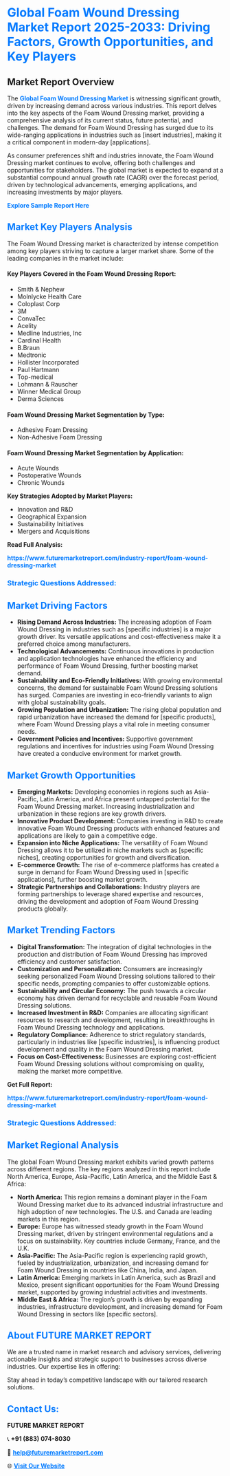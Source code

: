 <h1 style="color: #007BFF;">Global Foam Wound Dressing Market Report 2025-2033: Driving Factors, Growth Opportunities, and Key Players</h1>

<section id="overview">
<h2>Market Report Overview</h2>
<p>The <a href="https://www.futuremarketreport.com/industry-report/foam-wound-dressing-market" style="color: #007BFF; text-decoration: none;"><strong>Global Foam Wound Dressing Market</strong></a> is witnessing significant growth, driven by increasing demand across various industries. This report delves into the key aspects of the Foam Wound Dressing market, providing a comprehensive analysis of its current status, future potential, and challenges. The demand for Foam Wound Dressing has surged due to its wide-ranging applications in industries such as [insert industries], making it a critical component in modern-day [applications].</p>
<p>As consumer preferences shift and industries innovate, the Foam Wound Dressing market continues to evolve, offering both challenges and opportunities for stakeholders. The global market is expected to expand at a substantial compound annual growth rate (CAGR) over the forecast period, driven by technological advancements, emerging applications, and increasing investments by major players.</p>
</section>

<section id="overview">
<p><a href="https://www.futuremarketreport.com/request-sample/reportId=97849" style="color: #007BFF; text-decoration: none;"><strong>Explore Sample Report Here</strong></a></p>
</section>

<section id="key-players">
<h2 style="color: #007BFF;">Market Key Players Analysis</h2>
<p>The Foam Wound Dressing market is characterized by intense competition among key players striving to capture a larger market share. Some of the leading companies in the market include:</p>
<h4>Key Players Covered in the Foam Wound Dressing Report:</h4>
<ul><li>Smith &amp; Nephew</li><li>Molnlycke Health Care</li><li>Coloplast Corp</li><li>3M</li><li>ConvaTec</li><li>Acelity</li><li>Medline Industries, Inc</li><li>Cardinal Health</li><li>B.Braun</li><li>Medtronic</li><li>Hollister Incorporated</li><li>Paul Hartmann</li><li>Top-medical</li><li>Lohmann &amp; Rauscher</li><li>Winner Medical Group</li><li>Derma Sciences</li></ul>
<h4>Foam Wound Dressing Market Segmentation by Type:</h4>
<ul><li>Adhesive Foam Dressing</li><li>Non-Adhesive Foam Dressing</li></ul>

<h4>Foam Wound Dressing Market Segmentation by Application:</h4>
<ul><li>Acute Wounds</li><li>Postoperative Wounds</li><li>Chronic Wounds</li></ul>
<p><strong>Key Strategies Adopted by Market Players:</strong></p>
<ul>
<li>Innovation and R&D</li>
<li>Geographical Expansion</li>
<li>Sustainability Initiatives</li>
<li>Mergers and Acquisitions</li>
</ul>
</section>

<section>
<p><strong>Read Full Analysis: </strong></p><a href="https://www.futuremarketreport.com/industry-report/foam-wound-dressing-market" style="color: #007BFF; text-decoration: none;"><strong>https://www.futuremarketreport.com/industry-report/foam-wound-dressing-market</strong></a>
<h3 style="color: #007BFF;">Strategic Questions Addressed:</h3>
</section>

<section id="driving-factors">
<h2 style="color: #007BFF;">Market Driving Factors</h2>
<ul>
<li><strong>Rising Demand Across Industries:</strong> The increasing adoption of Foam Wound Dressing in industries such as [specific industries] is a major growth driver. Its versatile applications and cost-effectiveness make it a preferred choice among manufacturers.</li>
<li><strong>Technological Advancements:</strong> Continuous innovations in production and application technologies have enhanced the efficiency and performance of Foam Wound Dressing, further boosting market demand.</li>
<li><strong>Sustainability and Eco-Friendly Initiatives:</strong> With growing environmental concerns, the demand for sustainable Foam Wound Dressing solutions has surged. Companies are investing in eco-friendly variants to align with global sustainability goals.</li>
<li><strong>Growing Population and Urbanization:</strong> The rising global population and rapid urbanization have increased the demand for [specific products], where Foam Wound Dressing plays a vital role in meeting consumer needs.</li>
<li><strong>Government Policies and Incentives:</strong> Supportive government regulations and incentives for industries using Foam Wound Dressing have created a conducive environment for market growth.</li>
</ul>
</section>

<section id="growth-opportunities">
<h2 style="color: #007BFF;">Market Growth Opportunities</h2>
<ul>
<li><strong>Emerging Markets:</strong> Developing economies in regions such as Asia-Pacific, Latin America, and Africa present untapped potential for the Foam Wound Dressing market. Increasing industrialization and urbanization in these regions are key growth drivers.</li>
<li><strong>Innovative Product Development:</strong> Companies investing in R&D to create innovative Foam Wound Dressing products with enhanced features and applications are likely to gain a competitive edge.</li>
<li><strong>Expansion into Niche Applications:</strong> The versatility of Foam Wound Dressing allows it to be utilized in niche markets such as [specific niches], creating opportunities for growth and diversification.</li>
<li><strong>E-commerce Growth:</strong> The rise of e-commerce platforms has created a surge in demand for Foam Wound Dressing used in [specific applications], further boosting market growth.</li>
<li><strong>Strategic Partnerships and Collaborations:</strong> Industry players are forming partnerships to leverage shared expertise and resources, driving the development and adoption of Foam Wound Dressing products globally.</li>
</ul>
</section>

<section id="trending-factors">
<h2 style="color: #007BFF;">Market Trending Factors</h2>
<ul>
<li><strong>Digital Transformation:</strong> The integration of digital technologies in the production and distribution of Foam Wound Dressing has improved efficiency and customer satisfaction.</li>
<li><strong>Customization and Personalization:</strong> Consumers are increasingly seeking personalized Foam Wound Dressing solutions tailored to their specific needs, prompting companies to offer customizable options.</li>
<li><strong>Sustainability and Circular Economy:</strong> The push towards a circular economy has driven demand for recyclable and reusable Foam Wound Dressing solutions.</li>
<li><strong>Increased Investment in R&D:</strong> Companies are allocating significant resources to research and development, resulting in breakthroughs in Foam Wound Dressing technology and applications.</li>
<li><strong>Regulatory Compliance:</strong> Adherence to strict regulatory standards, particularly in industries like [specific industries], is influencing product development and quality in the Foam Wound Dressing market.</li>
<li><strong>Focus on Cost-Effectiveness:</strong> Businesses are exploring cost-efficient Foam Wound Dressing solutions without compromising on quality, making the market more competitive.</li>
</ul>
</section>

<section>
<p><strong>Get Full Report: </strong></p><a href="https://www.futuremarketreport.com/industry-report/foam-wound-dressing-market" style="color: #007BFF; text-decoration: none;"><strong>https://www.futuremarketreport.com/industry-report/foam-wound-dressing-market</strong></a>
<h3 style="color: #007BFF;">Strategic Questions Addressed:</h3>
</section>


<section id="regional-analysis">
<h2 style="color: #007BFF;">Market Regional Analysis</h2>
<p>The global Foam Wound Dressing market exhibits varied growth patterns across different regions. The key regions analyzed in this report include North America, Europe, Asia-Pacific, Latin America, and the Middle East & Africa:</p>
<ul>
<li><strong>North America:</strong> This region remains a dominant player in the Foam Wound Dressing market due to its advanced industrial infrastructure and high adoption of new technologies. The U.S. and Canada are leading markets in this region.</li>
<li><strong>Europe:</strong> Europe has witnessed steady growth in the Foam Wound Dressing market, driven by stringent environmental regulations and a focus on sustainability. Key countries include Germany, France, and the U.K.</li>
<li><strong>Asia-Pacific:</strong> The Asia-Pacific region is experiencing rapid growth, fueled by industrialization, urbanization, and increasing demand for Foam Wound Dressing in countries like China, India, and Japan.</li>
<li><strong>Latin America:</strong> Emerging markets in Latin America, such as Brazil and Mexico, present significant opportunities for the Foam Wound Dressing market, supported by growing industrial activities and investments.</li>
<li><strong>Middle East & Africa:</strong> The region’s growth is driven by expanding industries, infrastructure development, and increasing demand for Foam Wound Dressing in sectors like [specific sectors].</li>
</ul>
</section>

<footer>
<h2 style="color: #007BFF;">About FUTURE MARKET REPORT</h2>
<p>We are a trusted name in market research and advisory services, delivering actionable insights and strategic support to businesses across diverse industries. Our expertise lies in offering:</p>

<p>Stay ahead in today’s competitive landscape with our tailored research solutions.</p>

<h2 style="color: #007BFF;">Contact Us:</h2>
<p><strong>FUTURE MARKET REPORT</strong></p>
<p>📞 <strong>+91 (883) 074-8030</strong></p>
<p>📧 <strong><a href="mailto:help@futuremarketreport.com" style="color: #007BFF;">help@futuremarketreport.com</a></strong></p>
<p>🌐 <strong><a href="https://www.futuremarketreport.com/" style="color: #007BFF;">Visit Our Website</a></strong></p>
</footer>